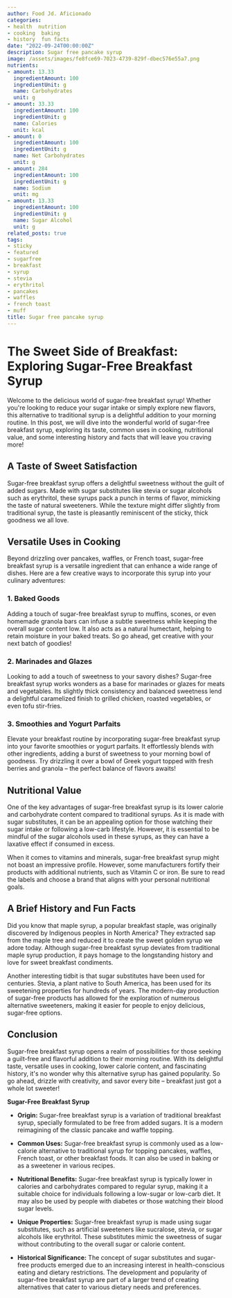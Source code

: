 ```yaml
---
author: Food Jd. Aficionado
categories:
- health  nutrition
- cooking  baking
- history  fun facts
date: "2022-09-24T00:00:00Z"
description: Sugar free pancake syrup
image: /assets/images/fe8fce69-7023-4739-829f-dbec576e55a7.png
nutrients:
- amount: 13.33
  ingredientAmount: 100
  ingredientUnit: g
  name: Carbohydrates
  unit: g
- amount: 33.33
  ingredientAmount: 100
  ingredientUnit: g
  name: Calories
  unit: kcal
- amount: 0
  ingredientAmount: 100
  ingredientUnit: g
  name: Net Carbohydrates
  unit: g
- amount: 284
  ingredientAmount: 100
  ingredientUnit: g
  name: Sodium
  unit: mg
- amount: 13.33
  ingredientAmount: 100
  ingredientUnit: g
  name: Sugar Alcohol
  unit: g
related_posts: true
tags:
- sticky
- featured
- sugarfree
- breakfast
- syrup
- stevia
- erythritol
- pancakes
- waffles
- french toast
- muff
title: Sugar free pancake syrup
---
```

# The Sweet Side of Breakfast: Exploring Sugar-Free Breakfast Syrup

Welcome to the delicious world of sugar-free breakfast syrup! Whether you're looking to reduce your sugar intake or simply explore new flavors, this alternative to traditional syrup is a delightful addition to your morning routine. In this post, we will dive into the wonderful world of sugar-free breakfast syrup, exploring its taste, common uses in cooking, nutritional value, and some interesting history and facts that will leave you craving more!

## A Taste of Sweet Satisfaction

Sugar-free breakfast syrup offers a delightful sweetness without the guilt of added sugars. Made with sugar substitutes like stevia or sugar alcohols such as erythritol, these syrups pack a punch in terms of flavor, mimicking the taste of natural sweeteners. While the texture might differ slightly from traditional syrup, the taste is pleasantly reminiscent of the sticky, thick goodness we all love.

## Versatile Uses in Cooking

Beyond drizzling over pancakes, waffles, or French toast, sugar-free breakfast syrup is a versatile ingredient that can enhance a wide range of dishes. Here are a few creative ways to incorporate this syrup into your culinary adventures:

### 1. Baked Goods

Adding a touch of sugar-free breakfast syrup to muffins, scones, or even homemade granola bars can infuse a subtle sweetness while keeping the overall sugar content low. It also acts as a natural humectant, helping to retain moisture in your baked treats. So go ahead, get creative with your next batch of goodies!

### 2. Marinades and Glazes

Looking to add a touch of sweetness to your savory dishes? Sugar-free breakfast syrup works wonders as a base for marinades or glazes for meats and vegetables. Its slightly thick consistency and balanced sweetness lend a delightful caramelized finish to grilled chicken, roasted vegetables, or even tofu stir-fries.

### 3. Smoothies and Yogurt Parfaits

Elevate your breakfast routine by incorporating sugar-free breakfast syrup into your favorite smoothies or yogurt parfaits. It effortlessly blends with other ingredients, adding a burst of sweetness to your morning bowl of goodness. Try drizzling it over a bowl of Greek yogurt topped with fresh berries and granola – the perfect balance of flavors awaits!

## Nutritional Value

One of the key advantages of sugar-free breakfast syrup is its lower calorie and carbohydrate content compared to traditional syrups. As it is made with sugar substitutes, it can be an appealing option for those watching their sugar intake or following a low-carb lifestyle. However, it is essential to be mindful of the sugar alcohols used in these syrups, as they can have a laxative effect if consumed in excess.

When it comes to vitamins and minerals, sugar-free breakfast syrup might not boast an impressive profile. However, some manufacturers fortify their products with additional nutrients, such as Vitamin C or iron. Be sure to read the labels and choose a brand that aligns with your personal nutritional goals.

## A Brief History and Fun Facts

Did you know that maple syrup, a popular breakfast staple, was originally discovered by Indigenous peoples in North America? They extracted sap from the maple tree and reduced it to create the sweet golden syrup we adore today. Although sugar-free breakfast syrup deviates from traditional maple syrup production, it pays homage to the longstanding history and love for sweet breakfast condiments.

Another interesting tidbit is that sugar substitutes have been used for centuries. Stevia, a plant native to South America, has been used for its sweetening properties for hundreds of years. The modern-day production of sugar-free products has allowed for the exploration of numerous alternative sweeteners, making it easier for people to enjoy delicious, sugar-free options.

## Conclusion

Sugar-free breakfast syrup opens a realm of possibilities for those seeking a guilt-free and flavorful addition to their morning routine. With its delightful taste, versatile uses in cooking, lower calorie content, and fascinating history, it's no wonder why this alternative syrup has gained popularity. So go ahead, drizzle with creativity, and savor every bite – breakfast just got a whole lot sweeter!

**Sugar-Free Breakfast Syrup**

- **Origin:** Sugar-free breakfast syrup is a variation of traditional breakfast syrup, specially formulated to be free from added sugars. It is a modern reimagining of the classic pancake and waffle topping.

- **Common Uses:** Sugar-free breakfast syrup is commonly used as a low-calorie alternative to traditional syrup for topping pancakes, waffles, French toast, or other breakfast foods. It can also be used in baking or as a sweetener in various recipes.

- **Nutritional Benefits:** Sugar-free breakfast syrup is typically lower in calories and carbohydrates compared to regular syrup, making it a suitable choice for individuals following a low-sugar or low-carb diet. It may also be used by people with diabetes or those watching their blood sugar levels.

- **Unique Properties:** Sugar-free breakfast syrup is made using sugar substitutes, such as artificial sweeteners like sucralose, stevia, or sugar alcohols like erythritol. These substitutes mimic the sweetness of sugar without contributing to the overall sugar or calorie content.

- **Historical Significance:** The concept of sugar substitutes and sugar-free products emerged due to an increasing interest in health-conscious eating and dietary restrictions. The development and popularity of sugar-free breakfast syrup are part of a larger trend of creating alternatives that cater to various dietary needs and preferences.
